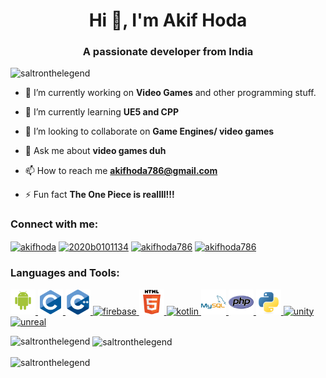 <h1 align="center">Hi 👋, I'm Akif Hoda</h1>
<h3 align="center">A passionate developer from India</h3>

<p align="left"> <img src="https://komarev.com/ghpvc/?username=saltronthelegend&label=Profile%20views&color=0e75b6&style=flat" alt="saltronthelegend" /> </p>

- 🔭 I’m currently working on **Video Games** and other programming stuff.

- 🌱 I’m currently learning **UE5 and CPP**

- 👯 I’m looking to collaborate on **Game Engines/ video games**

- 💬 Ask me about **video games duh**

- 📫 How to reach me **akifhoda786@gmail.com**

- ⚡ Fun fact **The One Piece is reallll!!!**

<h3 align="left">Connect with me:</h3>
<p align="left">
<a href="https://linkedin.com/in/akifhoda" target="blank"><img align="center" src="https://raw.githubusercontent.com/rahuldkjain/github-profile-readme-generator/master/src/images/icons/Social/linked-in-alt.svg" alt="akifhoda" height="30" width="40" /></a>
<a href="https://www.hackerrank.com/2020b0101134" target="blank"><img align="center" src="https://raw.githubusercontent.com/rahuldkjain/github-profile-readme-generator/master/src/images/icons/Social/hackerrank.svg" alt="2020b0101134" height="30" width="40" /></a>
<a href="https://www.leetcode.com/akifhoda786" target="blank"><img align="center" src="https://raw.githubusercontent.com/rahuldkjain/github-profile-readme-generator/master/src/images/icons/Social/leet-code.svg" alt="akifhoda786" height="30" width="40" /></a>
<a href="https://auth.geeksforgeeks.org/user/akifhoda786" target="blank"><img align="center" src="https://raw.githubusercontent.com/rahuldkjain/github-profile-readme-generator/master/src/images/icons/Social/geeks-for-geeks.svg" alt="akifhoda786" height="30" width="40" /></a>
</p>

<h3 align="left">Languages and Tools:</h3>
<p align="left"> <a href="https://developer.android.com" target="_blank" rel="noreferrer"> <img src="https://raw.githubusercontent.com/devicons/devicon/master/icons/android/android-original-wordmark.svg" alt="android" width="40" height="40"/> </a> <a href="https://www.cprogramming.com/" target="_blank" rel="noreferrer"> <img src="https://raw.githubusercontent.com/devicons/devicon/master/icons/c/c-original.svg" alt="c" width="40" height="40"/> </a> <a href="https://www.w3schools.com/cpp/" target="_blank" rel="noreferrer"> <img src="https://raw.githubusercontent.com/devicons/devicon/master/icons/cplusplus/cplusplus-original.svg" alt="cplusplus" width="40" height="40"/> </a> <a href="https://firebase.google.com/" target="_blank" rel="noreferrer"> <img src="https://www.vectorlogo.zone/logos/firebase/firebase-icon.svg" alt="firebase" width="40" height="40"/> </a> <a href="https://www.w3.org/html/" target="_blank" rel="noreferrer"> <img src="https://raw.githubusercontent.com/devicons/devicon/master/icons/html5/html5-original-wordmark.svg" alt="html5" width="40" height="40"/> </a> <a href="https://kotlinlang.org" target="_blank" rel="noreferrer"> <img src="https://www.vectorlogo.zone/logos/kotlinlang/kotlinlang-icon.svg" alt="kotlin" width="40" height="40"/> </a> <a href="https://www.mysql.com/" target="_blank" rel="noreferrer"> <img src="https://raw.githubusercontent.com/devicons/devicon/master/icons/mysql/mysql-original-wordmark.svg" alt="mysql" width="40" height="40"/> </a> <a href="https://www.php.net" target="_blank" rel="noreferrer"> <img src="https://raw.githubusercontent.com/devicons/devicon/master/icons/php/php-original.svg" alt="php" width="40" height="40"/> </a> <a href="https://www.python.org" target="_blank" rel="noreferrer"> <img src="https://raw.githubusercontent.com/devicons/devicon/master/icons/python/python-original.svg" alt="python" width="40" height="40"/> </a> <a href="https://unity.com/" target="_blank" rel="noreferrer"> <img src="https://www.vectorlogo.zone/logos/unity3d/unity3d-icon.svg" alt="unity" width="40" height="40"/> </a> <a href="https://unrealengine.com/" target="_blank" rel="noreferrer"> <img src="https://raw.githubusercontent.com/kenangundogan/fontisto/036b7eca71aab1bef8e6a0518f7329f13ed62f6b/icons/svg/brand/unreal-engine.svg" alt="unreal" width="40" height="40"/> </a> </p>

<p><img align="left" src="https://github-readme-stats.vercel.app/api/top-langs?username=saltronthelegend&theme=dark&show_icons=true&locale=en&layout=compact" alt="saltronthelegend" /></p>

<p>&nbsp;<img align="center" src="https://github-readme-stats.vercel.app/api?username=saltronthelegend&theme=dark&show_icons=true&locale=en" alt="saltronthelegend" /></p>

<p><img align="center" src="https://github-readme-streak-stats.herokuapp.com/?user=saltronthelegend&theme=dark" alt="saltronthelegend" /></p>
